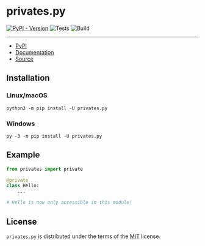 # privates.py

[![PyPI - Version](https://img.shields.io/pypi/v/privates.py.svg)](https://pypi.org/project/privates.py)
![Tests](https://github.com/ZeroIntensity/privates.py/actions/workflows/tests.yml/badge.svg)
![Build](https://github.com/ZeroIntensity/privates.py/actions/workflows/build.yml/badge.svg)

-----

- [PyPI](https://pypi.org/project/privates.py)
- [Documentation](https://privates.zintensity.dev)
- [Source](https://github.com/ZeroIntensity/privates.py)

## Installation

### Linux/macOS


```console
python3 -m pip install -U privates.py
```

### Windows


```console
py -3 -m pip install -U privates.py
```

## Example

```py
from privates import private

@private
class Hello:
    ...

# Hello is now only accessible in this module!
```

## License

`privates.py` is distributed under the terms of the [MIT](https://spdx.org/licenses/MIT.html) license.
